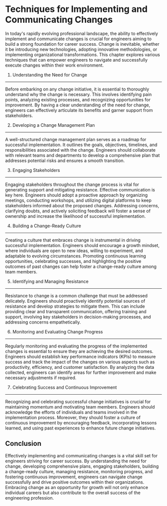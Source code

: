 Techniques for Implementing and Communicating Changes
================================================================

In today's rapidly evolving professional landscape, the ability to effectively implement and communicate changes is crucial for engineers aiming to build a strong foundation for career success. Change is inevitable, whether it be introducing new technologies, adopting innovative methodologies, or implementing organizational transformations. This chapter explores various techniques that can empower engineers to navigate and successfully execute changes within their work environment.

1. Understanding the Need for Change
------------------------------------

Before embarking on any change initiative, it is essential to thoroughly understand why the change is necessary. This involves identifying pain points, analyzing existing processes, and recognizing opportunities for improvement. By having a clear understanding of the need for change, engineers can effectively articulate its benefits and garner support from stakeholders.

2. Developing a Change Management Plan
--------------------------------------

A well-structured change management plan serves as a roadmap for successful implementation. It outlines the goals, objectives, timelines, and responsibilities associated with the change. Engineers should collaborate with relevant teams and departments to develop a comprehensive plan that addresses potential risks and ensures a smooth transition.

3. Engaging Stakeholders
------------------------

Engaging stakeholders throughout the change process is vital for generating support and mitigating resistance. Effective communication is key here. Engineers should adopt a proactive approach by organizing meetings, conducting workshops, and utilizing digital platforms to keep stakeholders informed about the proposed changes. Addressing concerns, clarifying doubts, and actively soliciting feedback will foster a sense of ownership and increase the likelihood of successful implementation.

4. Building a Change-Ready Culture
----------------------------------

Creating a culture that embraces change is instrumental in driving successful implementation. Engineers should encourage a growth mindset, where individuals are open to new ideas, willing to experiment, and adaptable to evolving circumstances. Promoting continuous learning opportunities, celebrating successes, and highlighting the positive outcomes of past changes can help foster a change-ready culture among team members.

5. Identifying and Managing Resistance
--------------------------------------

Resistance to change is a common challenge that must be addressed delicately. Engineers should proactively identify potential sources of resistance and develop strategies to mitigate them. This can include providing clear and transparent communication, offering training and support, involving key stakeholders in decision-making processes, and addressing concerns empathetically.

6. Monitoring and Evaluating Change Progress
--------------------------------------------

Regularly monitoring and evaluating the progress of the implemented changes is essential to ensure they are achieving the desired outcomes. Engineers should establish key performance indicators (KPIs) to measure success and track the impact of the changes on various aspects such as productivity, efficiency, and customer satisfaction. By analyzing the data collected, engineers can identify areas for further improvement and make necessary adjustments if required.

7. Celebrating Success and Continuous Improvement
-------------------------------------------------

Recognizing and celebrating successful change initiatives is crucial for maintaining momentum and motivating team members. Engineers should acknowledge the efforts of individuals and teams involved in the implementation process. Moreover, they should foster a culture of continuous improvement by encouraging feedback, incorporating lessons learned, and using past experiences to enhance future change initiatives.

Conclusion
----------

Effectively implementing and communicating changes is a vital skill set for engineers striving for career success. By understanding the need for change, developing comprehensive plans, engaging stakeholders, building a change-ready culture, managing resistance, monitoring progress, and fostering continuous improvement, engineers can navigate change successfully and drive positive outcomes within their organizations. Embracing change as an opportunity for growth will not only enhance individual careers but also contribute to the overall success of the engineering profession.
